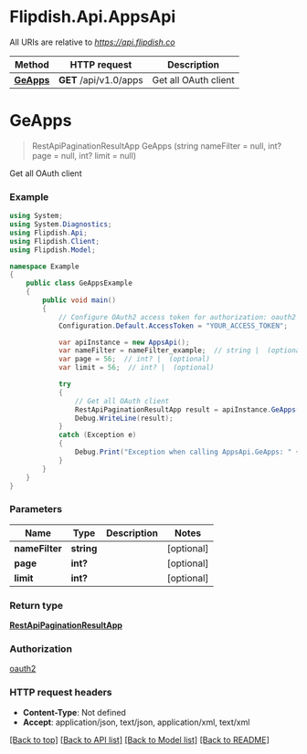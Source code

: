 # Flipdish.Api.AppsApi

All URIs are relative to *https://api.flipdish.co*

Method | HTTP request | Description
------------- | ------------- | -------------
[**GeApps**](AppsApi.md#geapps) | **GET** /api/v1.0/apps | Get all OAuth client


<a name="geapps"></a>
# **GeApps**
> RestApiPaginationResultApp GeApps (string nameFilter = null, int? page = null, int? limit = null)

Get all OAuth client

### Example
```csharp
using System;
using System.Diagnostics;
using Flipdish.Api;
using Flipdish.Client;
using Flipdish.Model;

namespace Example
{
    public class GeAppsExample
    {
        public void main()
        {
            // Configure OAuth2 access token for authorization: oauth2
            Configuration.Default.AccessToken = "YOUR_ACCESS_TOKEN";

            var apiInstance = new AppsApi();
            var nameFilter = nameFilter_example;  // string |  (optional) 
            var page = 56;  // int? |  (optional) 
            var limit = 56;  // int? |  (optional) 

            try
            {
                // Get all OAuth client
                RestApiPaginationResultApp result = apiInstance.GeApps(nameFilter, page, limit);
                Debug.WriteLine(result);
            }
            catch (Exception e)
            {
                Debug.Print("Exception when calling AppsApi.GeApps: " + e.Message );
            }
        }
    }
}
```

### Parameters

Name | Type | Description  | Notes
------------- | ------------- | ------------- | -------------
 **nameFilter** | **string**|  | [optional] 
 **page** | **int?**|  | [optional] 
 **limit** | **int?**|  | [optional] 

### Return type

[**RestApiPaginationResultApp**](RestApiPaginationResultApp.md)

### Authorization

[oauth2](../README.md#oauth2)

### HTTP request headers

 - **Content-Type**: Not defined
 - **Accept**: application/json, text/json, application/xml, text/xml

[[Back to top]](#) [[Back to API list]](../README.md#documentation-for-api-endpoints) [[Back to Model list]](../README.md#documentation-for-models) [[Back to README]](../README.md)

